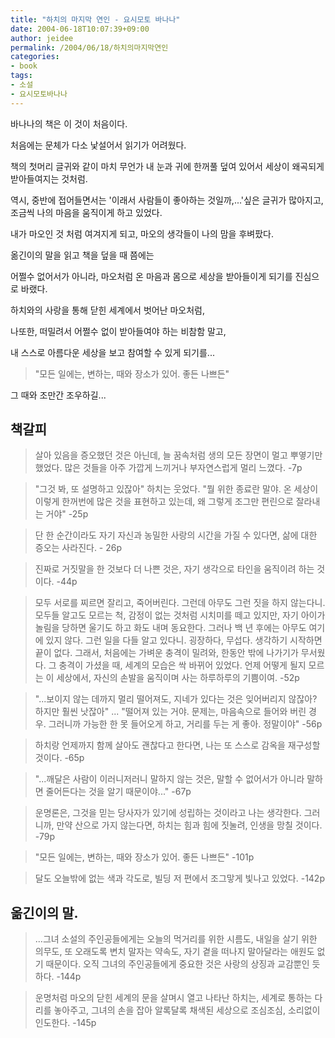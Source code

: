 ```yaml
---
title: "하치의 마지막 연인 - 요시모토 바나나"
date: 2004-06-18T10:07:39+09:00
author: jeidee
permalink: /2004/06/18/하치의마지막연인
categories:
- book
tags:
- 소설
- 요시모토바나나
---
```


바나나의 책은 이 것이 처음이다.

처음에는 문체가 다소 낯설어서 읽기가 어려웠다.

책의 첫머리 글귀와 같이 마치 무언가 내 눈과 귀에 한꺼풀 덮여 있어서 세상이 왜곡되게 받아들여지는 것처럼.



역시, 중반에 접어들면서는 '이래서 사람들이 좋아하는 것일까,...'싶은 글귀가 많아지고, 조금씩 나의 마음을 움직이게 하고 있었다.

내가 마오인 것 처럼 여겨지게 되고, 마오의 생각들이 나의 맘을 후벼팠다.



옮긴이의 말을 읽고 책을 덮을 때 쯤에는

어쩔수 없어서가 아니라, 마오처럼 온 마음과 몸으로 세상을 받아들이게 되기를 진심으로 바랬다.

하치와의 사랑을 통해 닫힌 세계에서 벗어난 마오처럼,

나또한, 떠밀려서 어쩔수 없이 받아들여야 하는 비참함 말고,

내 스스로 아름다운 세상을 보고 참여할 수 있게 되기를...



>"모든 일에는, 변하는, 때와 장소가 있어. 좋든 나쁘든"

그 때와 조만간 조우하길...



 

## 책갈피

>살아 있음을 증오했던 것은 아닌데, 늘 꿈속처럼 생의 모든 장면이 멀고 뿌옇기만 했었다. 많은 것들을 아주 가깝게 느끼거나 부자연스럽게 멀리 느꼈다. -7p

>"그것 봐, 또 설명하고 있잖아"
하치는 웃었다.
"뭘 위한 종료란 말야. 온 세상이 이렇게 한꺼번에 많은 것을 표현하고 있는데, 왜 그렇게 조그만 편린으로 잘라내는 거야" -25p

>단 한 순간이라도 자기 자신과 농밀한 사랑의 시간을 가질 수 있다면, 삶에 대한 증오는 사라진다. - 26p

>진짜로 거짓말을 한 것보다 더 나쁜 것은, 자기 생각으로 타인을 움직이려 하는 것이다. -44p

>모두 서로를 찌르면 잘리고, 죽어버린다. 그런데 아무도 그런 짓을 하지 않는다니.
모두들 알고도 모르는 척, 감정이 없는 것처럼 시치미를 떼고 있지만, 자기 아이가 놀림을 당하면 울기도 하고 화도 내며 동요한다. 그러나 백 년 후에는 아무도 여기에 있지 않다. 그런 일을 다들 알고 있다니.
굉장하다, 무섭다. 생각하기 시작하면 끝이 없다.
그래서, 처음에는 가벼운 충격이 밀려와, 한동안 밖에 나가기가 무서웠다.
그 충격이 가셨을 때, 세계의 모습은 싹 바뀌어 있었다. 언제 어떻게 될지 모르는 이 세상에서, 자신의 손발을 움직이며 사는 하루하루의 기쁨이여. -52p



>"...보이지 않는 데까지 멀리 떨어져도, 지네가 있다는 것은 잊어버리지 않잖아? 하지만 훨씬 낫잖아"
...
"떨어져 있는 거야. 문제는, 마음속으로 들어와 버린 경우. 그러니까 가능한 한 못 들어오게 하고, 거리를 두는 게 좋아. 정말이야" -56p



>하치랑 언제까지 함께 살아도 괜찮다고 한다면, 나는 또 스스로 감옥을 재구성할 것이다. -65p



>"...깨달은 사람이 이러니저러니 말하지 않는 것은, 말할 수 없어서가 아니라 말하면 줄어든다는 것을 알기 때문이야..." -67p



>운명론은, 그것을 믿는 당사자가 있기에 성립하는 것이라고 나는 생각한다. 그러니까, 만약 산으로 가지 않는다면, 하치는  힘과  힘에 짓눌려, 인생을 망칠 것이다. -79p



>"모든 일에는, 변하는, 때와 장소가 있어. 좋든 나쁘든" -101p



>달도 오늘밖에 없는 색과 각도로, 빌딩 저 편에서 조그맣게 빛나고 있었다. -142p



## 옮긴이의 말.

>...그녀 소설의 주인공들에게는 오늘의 먹거리를 위한 시름도, 내일을 살기 위한 의무도, 또 오래도록 변치 말자는 약속도, 자기 곁을 떠나지 말아달라는 애원도 없기 때문이다.
오직 그녀의 주인공들에게 중요한 것은 사랑의 상징과 교감뿐인 듯하다. -144p

>운명처럼 마오의 닫힌 세계의 문을 살며시 열고 나타난 하치는, 세계로 통하는 다리를 놓아주고, 그녀의 손을 잡아 알록달록 채색된 세상으로 조심조심, 소리없이 인도한다. -145p